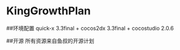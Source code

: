 # KingGrowthPlan
##环境配置
quick-x 3.3final + cocos2dx 3.3final + cocostudio 2.0.6

##开源
所有资源来自鱼叔的开源计划
